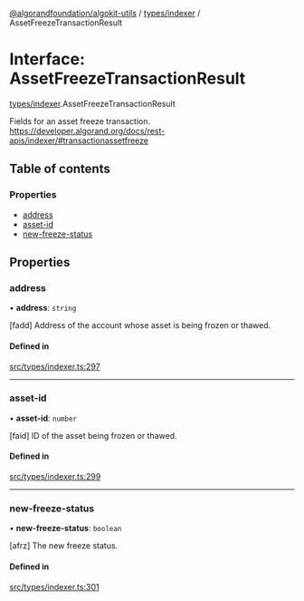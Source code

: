 [@algorandfoundation/algokit-utils](../README.md) / [types/indexer](../modules/types_indexer.md) / AssetFreezeTransactionResult

# Interface: AssetFreezeTransactionResult

[types/indexer](../modules/types_indexer.md).AssetFreezeTransactionResult

Fields for an asset freeze transaction. https://developer.algorand.org/docs/rest-apis/indexer/#transactionassetfreeze

## Table of contents

### Properties

- [address](types_indexer.AssetFreezeTransactionResult.md#address)
- [asset-id](types_indexer.AssetFreezeTransactionResult.md#asset-id)
- [new-freeze-status](types_indexer.AssetFreezeTransactionResult.md#new-freeze-status)

## Properties

### address

• **address**: `string`

[fadd] Address of the account whose asset is being frozen or thawed.

#### Defined in

[src/types/indexer.ts:297](https://github.com/algorandfoundation/algokit-utils-ts/blob/main/src/types/indexer.ts#L297)

___

### asset-id

• **asset-id**: `number`

[faid] ID of the asset being frozen or thawed.

#### Defined in

[src/types/indexer.ts:299](https://github.com/algorandfoundation/algokit-utils-ts/blob/main/src/types/indexer.ts#L299)

___

### new-freeze-status

• **new-freeze-status**: `boolean`

[afrz] The new freeze status.

#### Defined in

[src/types/indexer.ts:301](https://github.com/algorandfoundation/algokit-utils-ts/blob/main/src/types/indexer.ts#L301)
